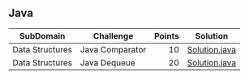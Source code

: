 ## Java
| SubDomain | Challenge | Points | Solution |
|-----------|-----------|-------:|----------|
|Data Structures|Java Comparator|10|[Solution.java](Data%20Structures/Java%20Comparator/Solution.java)|
|Data Structures|Java Dequeue|20|[Solution.java](Data%20Structures/Java%20Dequeue/Solution.java)|
